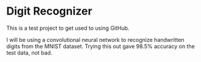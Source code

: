 # Digit Recognizer

This is a test project to get used to using GitHub.

I will be using a convolutional neural network to recognize handwritten digits from the MNIST dataset. Trying this out gave 98.5% accuracy on the test data, not bad.

